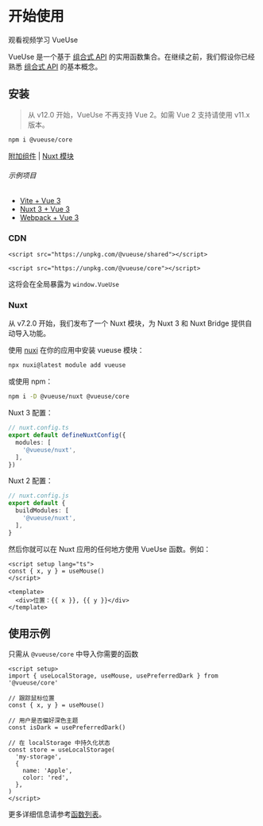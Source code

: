 # 开始使用

<CourseLink href="https://vueschool.io/courses/vueuse-for-everyone?friend=vueuse">观看视频学习 VueUse</CourseLink>

VueUse 是一个基于 [组合式 API](https://vuejs.org/guide/extras/composition-api-faq.html) 的实用函数集合。在继续之前，我们假设你已经熟悉 [组合式 API](https://vuejs.org/guide/extras/composition-api-faq.html) 的基本概念。

## 安装

> 从 v12.0 开始，VueUse 不再支持 Vue 2。如需 Vue 2 支持请使用 v11.x 版本。

```bash
npm i @vueuse/core
```

[附加组件](/add-ons.html) | [Nuxt 模块](/guide/index.html#nuxt)

###### 示例项目

- [Vite + Vue 3](https://github.com/vueuse/vueuse-vite-starter)
- [Nuxt 3 + Vue 3](https://github.com/antfu/vitesse-nuxt3)
- [Webpack + Vue 3](https://github.com/vueuse/vueuse-vue3-example)

### CDN

```vue
<script src="https://unpkg.com/@vueuse/shared"></script>

<script src="https://unpkg.com/@vueuse/core"></script>
```

这将会在全局暴露为 `window.VueUse`

### Nuxt

从 v7.2.0 开始，我们发布了一个 Nuxt 模块，为 Nuxt 3 和 Nuxt Bridge 提供自动导入功能。

使用 [nuxi](https://nuxt.com/docs/api/commands/module) 在你的应用中安装 vueuse 模块：

```bash
npx nuxi@latest module add vueuse
```

或使用 npm：

```bash
npm i -D @vueuse/nuxt @vueuse/core
```

Nuxt 3 配置：

```ts
// nuxt.config.ts
export default defineNuxtConfig({
  modules: [
    '@vueuse/nuxt',
  ],
})
```

Nuxt 2 配置：

```ts
// nuxt.config.js
export default {
  buildModules: [
    '@vueuse/nuxt',
  ],
}
```

然后你就可以在 Nuxt 应用的任何地方使用 VueUse 函数。例如：

```vue twoslash
<script setup lang="ts">
const { x, y } = useMouse()
</script>

<template>
  <div>位置：{{ x }}, {{ y }}</div>
</template>
```

## 使用示例

只需从 `@vueuse/core` 中导入你需要的函数

```vue twoslash
<script setup>
import { useLocalStorage, useMouse, usePreferredDark } from '@vueuse/core'

// 跟踪鼠标位置
const { x, y } = useMouse()

// 用户是否偏好深色主题
const isDark = usePreferredDark()

// 在 localStorage 中持久化状态
const store = useLocalStorage(
  'my-storage',
  {
    name: 'Apple',
    color: 'red',
  },
)
</script>
```

更多详细信息请参考[函数列表](/functions)。
